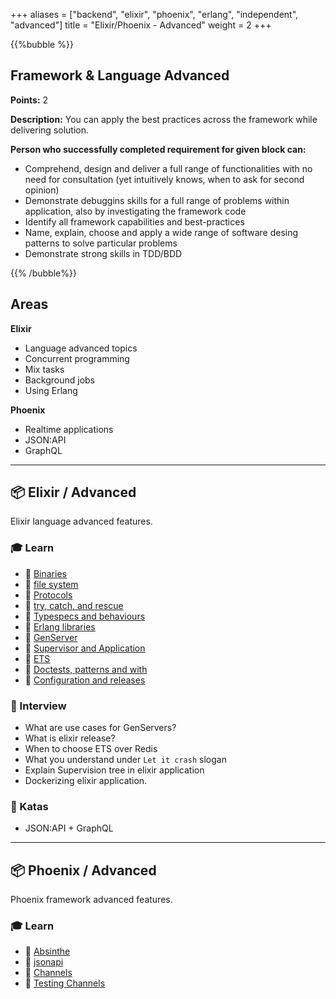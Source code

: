 +++
aliases = ["backend", "elixir", "phoenix", "erlang", "independent", "advanced"]
title = "Elixir/Phoenix - Advanced"
weight = 2
+++

{{%bubble %}}

## Framework & Language Advanced

**Points:** 2 

**Description:** You can apply the best practices across the framework while delivering solution.

**Person who successfully completed requirement for given block can:** 

- Comprehend, design and deliver a full range of functionalities with no need for consultation (yet intuitively knows, when to ask for second opinion)
- Demonstrate debuggins skills for a full range of problems within application, also by investigating the framework code
- Identify all framework capabilities and best-practices
- Name, explain, choose and apply a wide range of software desing patterns to solve particular problems 
- Demonstrate strong skills in TDD/BDD

{{% /bubble%}}

## Areas

**Elixir**

- Language advanced topics
- Concurrent programming
- Mix tasks
- Background jobs
- Using Erlang

**Phoenix**

- Realtime applications
- JSON:API
- GraphQL
---

## 📦 Elixir / Advanced

Elixir language advanced features.

### 🎓 Learn
  - 📗 [Binaries](https://elixir-lang.org/getting-started/binaries-strings-and-char-lists.html)
  - 📗 [file system](https://elixir-lang.org/getting-started/io-and-the-file-system.html)
  - 📗 [Protocols](https://elixir-lang.org/getting-started/protocols.html)
  - 📗 [try, catch, and rescue](https://elixir-lang.org/getting-started/try-catch-and-rescue.html)
  - 📗 [Typespecs and behaviours](https://elixir-lang.org/getting-started/typespecs-and-behaviours.html)
  - 📗 [Erlang libraries](https://elixir-lang.org/getting-started/erlang-libraries.html)
  - 📗 [GenServer](https://elixir-lang.org/getting-started/mix-otp/genserver.html)
  - 📗 [Supervisor and Application](https://elixir-lang.org/getting-started/mix-otp/supervisor-and-application.html)
  - 📗 [ETS](https://elixir-lang.org/getting-started/mix-otp/ets.html)
  - 📗 [Doctests, patterns and with](https://elixir-lang.org/getting-started/mix-otp/docs-tests-and-with.html)
  - 📗 [Configuration and releases](https://elixir-lang.org/getting-started/mix-otp/config-and-releases.html)

### 🎤 Interview

- What are use cases for GenServers?
- What is elixir release?
- When to choose ETS over Redis
- What you understand under `Let it crash` slogan
- Explain Supervision tree in elixir application
- Dockerizing elixir application.


### 📝 Katas

- JSON:API + GraphQL

---

## 📦 Phoenix / Advanced

Phoenix framework advanced features.

### 🎓 Learn
  - 📗 [Absinthe](https://github.com/absinthe-graphql/absinthe)
  - 📗 [jsonapi](https://github.com/jeregrine/jsonapi)
  - 📗 [Channels](https://hexdocs.pm/phoenix/channels.html#content)
  - 📗 [Testing Channels](https://hexdocs.pm/phoenix/testing_channels.html#content)


